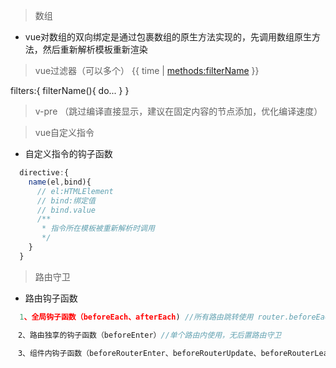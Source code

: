 > 数组
+ vue对数组的双向绑定是通过包裹数组的原生方法实现的，先调用数组原生方法，然后重新解析模板重新渲染


> vue过滤器（可以多个）
{{ time | <methods:filterName> }}

filters:{
  filterName(){
    do...
  }
}


> v-pre （跳过编译直接显示，建议在固定内容的节点添加，优化编译速度）


> vue自定义指令
+ 自定义指令的钩子函数
```js
  directive:{
    name(el,bind){
      // el:HTMLElement
      // bind:绑定值
      // bind.value
      /**
       * 指令所在模板被重新解析时调用
       */
    }
  }
```

> 路由守卫
+ 路由钩子函数
```js
  1、全局钩子函数（beforeEach、afterEach) //所有路由跳转使用 router.beforeEach(()=>{})

　2、路由独享的钩子函数（beforeEnter）//单个路由内使用，无后置路由守卫

　3、组件内钩子函数（beforeRouterEnter、beforeRouterUpdate、beforeRouterLeave）//单个组件内检测到
```